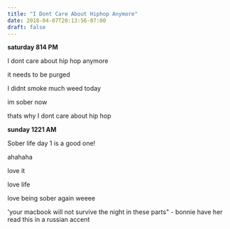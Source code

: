 ```yaml
---
title: "I Dont Care About Hiphop Anymore"
date: 2018-04-07T20:13:56-07:00
draft: false
---
```


**saturday 814 PM**


I dont care about hip hop anymore

it needs to be purged

I didnt smoke much weed today

im sober now

thats why I dont care about hip hop




**sunday 1221 AM**

Sober life day 1 is a good one!


ahahaha

love it

love life

love being sober again
weeee




'your macbook will not survive the night in these parts" - bonnie have her read this in a russian accent 
